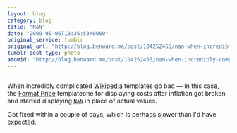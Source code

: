 ```yaml
---
layout: blog
category: blog
title: "NaN"
date: "2009-05-06T18:36:53+0000"
original_service: tumblr
original_url: "http://blog.benward.me/post/104252455/nan-when-incredibly-complicated"
tumblr_post_type: photo
atomid: "http://blog.benward.me/post/104252455/nan-when-incredibly-complicated"
---
```

<figure class="photo">
  <img src="http://benward.me/res/tumblr/media/104252455/0.jpg" alt="">
</figure>

When incredibly complicated [Wikipedia](http://wikipedia.org) templates go bad — in this case, the [Format Price](http://en.wikipedia.org/wiki/Template:Formatprice) templateone for displaying costs after inflation got broken and started displaying <code><abbr title="Not a Number">NaN</abbr></code> in place of actual values.

Got fixed within a couple of days, which is perhaps slower than I'd have expected.
